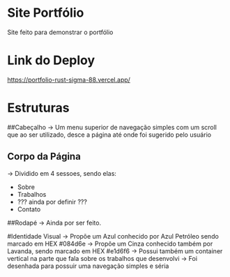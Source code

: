 # Site Portfólio
Site feito para demonstrar o portfólio

# Link do Deploy
https://portfolio-rust-sigma-88.vercel.app/

# Estruturas
##Cabeçalho
-> Um menu superior de navegação simples com um scroll que ao ser utilizado, desce a página até onde foi sugerido pelo usuário
## Corpo da Página
-> Dividido em 4 sessoes, sendo elas: 
<ul>
<li>
Sobre
</li>
<li>
Trabalhos
</li>
<li>
??? ainda por definir ???
</li>
<li>
Contato
</li>

</ul>
##Rodapé
-> Ainda por ser feito.

#Identidade Visual
-> Propõe um Azul conhecido por Azul Petróleo sendo marcado em HEX #084d6e 
-> Propõe um Cinza conhecido também por Lavanda, sendo marcado em HEX #e1d6f6
-> Possui também um container vertical na parte que fala sobre os trabalhos que desenvolvi
-> Foi desenhada para possuir uma navegação simples e séria
